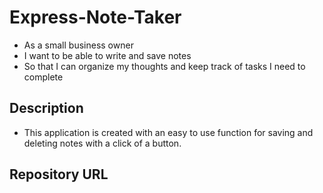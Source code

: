 # Express-Note-Taker

- As a small business owner
- I want to be able to write and save notes
- So that I can organize my thoughts and keep track of tasks I need to complete

## Description
- This application is created with an easy to use function for saving and deleting notes with a click of a button.

## Repository URL

